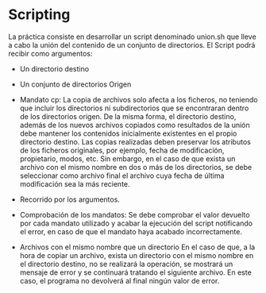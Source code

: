 # Scripting

La práctica consiste en desarrollar un script denominado union.sh que lleve a cabo la unión del contenido de un conjunto de directorios. El Script podrá recibir como argumentos: 
- Un directorio destino 
- Un conjunto de directorios Origen 

- Mandato cp: 
 La copia de archivos solo afecta a los ficheros, no teniendo que incluir los directorios ni subdirectorios que se encontraran dentro de los directorios origen. De la misma forma, el directorio destino, además de los nuevos archivos copiados como resultados de la unión debe mantener los contenidos inicialmente existentes en el propio directorio destino. Las copias realizadas deben preservar los atributos de los ficheros originales, por ejemplo, fecha de modificación, propietario, modos, etc. Sin embargo, en el caso de que exista un archivo con el mismo nombre en dos o más de los directorios, se debe seleccionar como archivo final el archivo cuya fecha de última modificación sea la más reciente. 
 
- Recorrido por los argumentos.

- Comprobación de los mandatos: Se debe comprobar el valor devuelto por cada mandato utilizado y acabar la ejecución del script notificando el error, en caso de que el mandato haya acabado incorrectamente. 

- Archivos con el mismo nombre que un directorio En el caso de que, a la hora de copiar un archivo, exista un directorio con el mismo nombre en el directorio destino, no se realizará la operación, se mostrará un mensaje de error y se continuará tratando el siguiente archivo. En este caso, el programa no devolverá al final ningún valor de error. 
